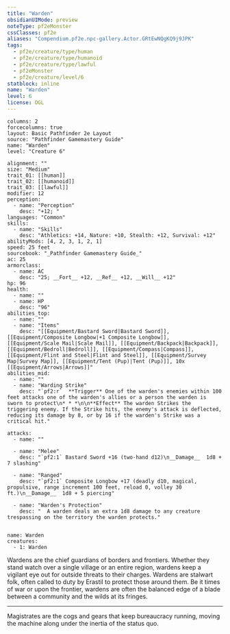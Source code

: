 ```yaml
---
title: "Warden"
obsidianUIMode: preview
noteType: pf2eMonster
cssClasses: pf2e
aliases: "Compendium.pf2e.npc-gallery.Actor.GRtEwNQgKQ9j9JPK" 
tags:
  - pf2e/creature/type/human
  - pf2e/creature/type/humanoid
  - pf2e/creature/type/lawful
  - pf2eMonster
  - pf2e/creature/level/6
statblock: inline
name: "Warden"
level: 6
license: OGL
---
```


```statblock
columns: 2
forcecolumns: true
layout: Basic Pathfinder 2e Layout
source: "Pathfinder Gamemastery Guide"
name: "Warden"
level: "Creature 6"

alignment: ""
size: "Medium"
trait_01: [[human]]
trait_02: [[humanoid]]
trait_03: [[lawful]]
modifier: 12
perception:
  - name: "Perception"
    desc: "+12; "
languages: "Common"
skills:
  - name: "Skills"
    desc: "Athletics: +14, Nature: +10, Stealth: +12, Survival: +12"
abilityMods: [4, 2, 3, 1, 2, 1]
speed: 25 feet
sourcebook: "_Pathfinder Gamemastery Guide_"
ac: 25
armorclass:
  - name: AC
    desc: "25; __Fort__ +12, __Ref__ +12, __Will__ +12"
hp: 96
health:
  - name: ""
  - name: HP
    desc: "96"
abilities_top:
  - name: ""
  - name: "Items"
    desc: "[[Equipment/Bastard Sword|Bastard Sword]], [[Equipment/Composite Longbow|+1 Composite Longbow]], [[Equipment/Scale Mail|Scale Mail]], [[Equipment/Backpack|Backpack]], [[Equipment/Bedroll|Bedroll]], [[Equipment/Compass|Compass]], [[Equipment/Flint and Steel|Flint and Steel]], [[Equipment/Survey Map|Survey Map]], [[Equipment/Tent (Pup)|Tent (Pup)]], 10x [[Equipment/Arrows|Arrows]]"
abilities_mid:
  - name: ""
  - name: "Warding Strike"
    desc: "`pf2:r`  **Trigger** One of the warden's enemies within 100 feet attacks one of the warden's allies or a person the warden is sworn to protect\n* * *\n\n**Effect** The warden Strikes the triggering enemy. If the Strike hits, the enemy's attack is deflected, reducing its damage by 8, or by 16 if the warden's Strike was a critical hit."

attacks:
  - name: ""

  - name: "Melee"
    desc: "`pf2:1` Bastard Sword +16 (two-hand d12)\n__Damage__  1d8 + 7 slashing"

  - name: "Ranged"
    desc: "`pf2:1` Composite Longbow +17 (deadly d10, magical, propulsive, range increment 100 feet, reload 0, volley 30 ft.)\n__Damage__  1d8 + 5 piercing"

  - name: "Warden's Protection"
    desc: "  A warden deals an extra 1d8 damage to any creature trespassing on the territory the warden protects."
 
```

```encounter-table
name: Warden
creatures:
  - 1: Warden
```



Wardens are the chief guardians of borders and frontiers. Whether they stand watch over a single village or an entire region, wardens keep a vigilant eye out for outside threats to their charges. Wardens are stalwart folk, often called to duty by Erastil to protect those around them. Be it times of war or upon the frontier, wardens are often the balanced edge of a blade between a community and the wilds at its fringes.

* * *

Magistrates are the cogs and gears that keep bureaucracy running, moving the machine along under the inertia of the status quo.
